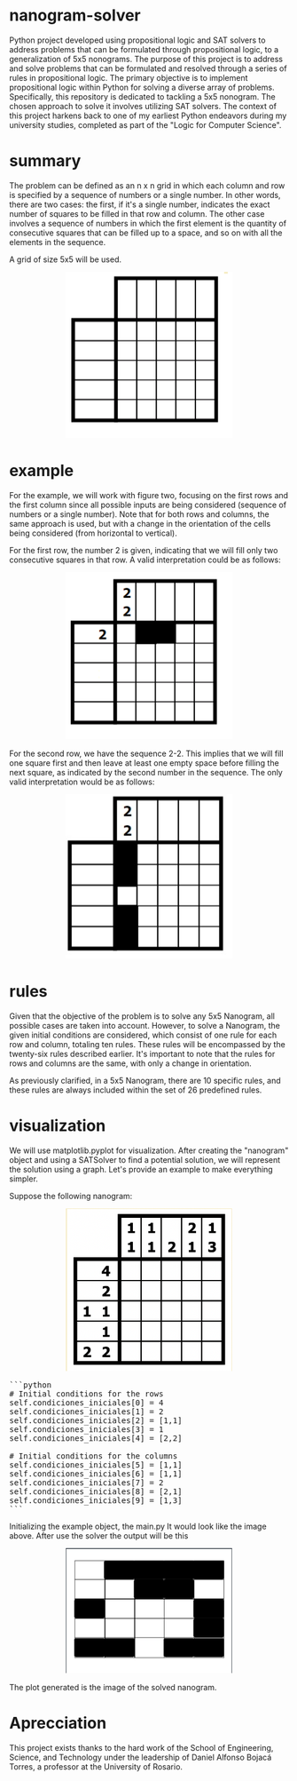 # nanogram-solver
Python project developed using propositional logic and SAT solvers to address problems that can be formulated through propositional logic, to a generalization of 5x5 nonograms. The purpose of this project is to address and solve problems that can be formulated and resolved through a series of rules in propositional logic. The primary objective is to implement propositional logic within Python for solving a diverse array of problems. Specifically, this repository is dedicated to tackling a 5x5 nonogram. The chosen approach to solve it involves utilizing SAT solvers. The context of this project harkens back to one of my earliest Python endeavors during my university studies, completed as part of the "Logic for Computer Science".



# summary
The problem can be defined as an n x n grid in which each column and row is specified by a sequence of numbers or a single number. In other words, there are two cases: the first, if it's a single number, indicates the exact number of squares to be filled in that row and column. The other case involves a sequence of numbers in which the first element is the quantity of consecutive squares that can be filled up to a space, and so on with all the elements in the sequence.

A grid of size 5x5 will be used.


<p align="center">
  <img src="src/img/emptynanogram.png" alt="Texto alternativo" width="300">
</p>


# example
For the example, we will work with figure two, focusing on the first rows and the first column since all possible inputs are being considered (sequence of numbers or a single number). Note that for both rows and columns, the same approach is used, but with a change in the orientation of the cells being considered (from horizontal to vertical).

For the first row, the number 2 is given, indicating that we will fill only two consecutive squares in that row. A valid interpretation could be as follows:

<p align="center">
  <img src="src/img/figura2.png" alt="Texto alternativo" width="300">
</p>



For the second row, we have the sequence 2-2. This implies that we will fill one square first and then leave at least one empty space before filling the next square, as indicated by the second number in the sequence. The only valid interpretation would be as follows:


<p align="center">
  <img src="src/img/figura3.jpg" alt="Texto alternativo" width="300">
</p>

# rules

Given that the objective of the problem is to solve any 5x5 Nanogram, all possible cases are taken into account. However, to solve a Nanogram, the given initial conditions are considered, which consist of one rule for each row and column, totaling ten rules. These rules will be encompassed by the twenty-six rules described earlier. It's important to note that the rules for rows and columns are the same, with only a change in orientation.

As previously clarified, in a 5x5 Nanogram, there are 10 specific rules, and these rules are always included within the set of 26 predefined rules.

# visualization

We will use matplotlib.pyplot for visualization. After creating the "nanogram" object and using a SATSolver to find a potential solution, we will represent the solution using a graph. Let's provide an example to make everything simpler.

Suppose the following nanogram:

<p align="center">
  <img src="src/img/example.png" alt="Texto alternativo" width="300">
</p>

<pre>
```python
# Initial conditions for the rows
self.condiciones_iniciales[0] = 4
self.condiciones_iniciales[1] = 2
self.condiciones_iniciales[2] = [1,1]
self.condiciones_iniciales[3] = 1
self.condiciones_iniciales[4] = [2,2]

# Initial conditions for the columns
self.condiciones_iniciales[5] = [1,1]
self.condiciones_iniciales[6] = [1,1]
self.condiciones_iniciales[7] = 2
self.condiciones_iniciales[8] = [2,1]
self.condiciones_iniciales[9] = [1,3]
```
</pre>

Initializing the example object, the main.py It would look like the image above. After use the solver the output will be this

<p align="center">
  <img src="src/img/exampleoutput.png" alt="Texto alternativo" width="300">
</p>



The plot generated is the image of the solved nanogram.



# Aprecciation
This project exists thanks to the hard work of the School of Engineering, Science, and Technology under the leadership of Daniel Alfonso Bojacá Torres, a professor at the University of Rosario.





